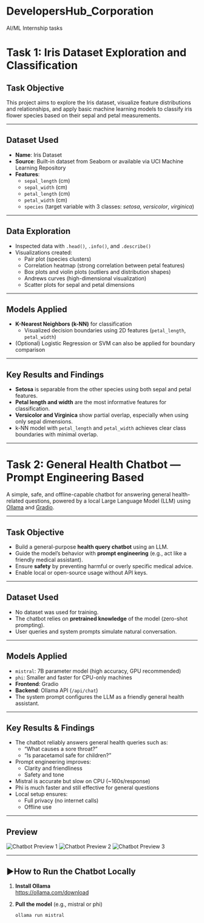 # DevelopersHub_Corporation
AI/ML Internship tasks
# Task 1: Iris Dataset Exploration and Classification

## Task Objective
This project aims to explore the Iris dataset, visualize feature distributions and relationships, and apply basic machine learning models to classify iris flower species based on their sepal and petal measurements.

---

## Dataset Used
- **Name**: Iris Dataset
- **Source**: Built-in dataset from Seaborn or available via UCI Machine Learning Repository
- **Features**:
  - `sepal_length` (cm)
  - `sepal_width` (cm)
  - `petal_length` (cm)
  - `petal_width` (cm)
  - `species` (target variable with 3 classes: *setosa*, *versicolor*, *virginica*)

---

## Data Exploration
- Inspected data with `.head()`, `.info()`, and `.describe()`
- Visualizations created:
  - Pair plot (species clusters)
  - Correlation heatmap (strong correlation between petal features)
  - Box plots and violin plots (outliers and distribution shapes)
  - Andrews curves (high-dimensional visualization)
  - Scatter plots for sepal and petal dimensions

---

## Models Applied
- **K-Nearest Neighbors (k-NN)** for classification
  - Visualized decision boundaries using 2D features (`petal_length`, `petal_width`)
- (Optional) Logistic Regression or SVM can also be applied for boundary comparison

---

## Key Results and Findings
- **Setosa** is separable from the other species using both sepal and petal features.
- **Petal length and width** are the most informative features for classification.
- **Versicolor and Virginica** show partial overlap, especially when using only sepal dimensions.
- k-NN model with `petal_length` and `petal_width` achieves clear class boundaries with minimal overlap.

---

# Task 2: General Health Chatbot — Prompt Engineering Based

A simple, safe, and offline-capable chatbot for answering general health-related questions, powered by a local Large Language Model (LLM) using [Ollama](https://ollama.com) and [Gradio](https://gradio.app).

---

## Task Objective

- Build a general-purpose **health query chatbot** using an LLM.
- Guide the model’s behavior with **prompt engineering** (e.g., act like a friendly medical assistant).
- Ensure **safety** by preventing harmful or overly specific medical advice.
- Enable local or open-source usage without API keys.

---

## Dataset Used

- No dataset was used for training.
- The chatbot relies on **pretrained knowledge** of the model (zero-shot prompting).
- User queries and system prompts simulate natural conversation.

---

## Models Applied

- `mistral`: 7B parameter model (high accuracy, GPU recommended)
- `phi`: Smaller and faster for CPU-only machines
- **Frontend**: Gradio
- **Backend**: Ollama API (`/api/chat`)
- The system prompt configures the LLM as a friendly general health assistant.

---

## Key Results & Findings

- The chatbot reliably answers general health queries such as:
  - “What causes a sore throat?”
  - “Is paracetamol safe for children?”
- Prompt engineering improves:
  - Clarity and friendliness
  - Safety and tone
- Mistral is accurate but slow on CPU (~160s/response)
- Phi is much faster and still effective for general questions
- Local setup ensures:
  - Full privacy (no internet calls)
  - Offline use

---

## Preview

![Chatbot Preview 1](screenshots/health_chatbot-00.png)
![Chatbot Preview 2](screenshots/health_chatbot-01.png)
![Chatbot Preview 3](screenshots/health_chatbot-02.png)


---

## ▶How to Run the Chatbot Locally

1. **Install Ollama**  
   https://ollama.com/download

2. **Pull the model** (e.g., mistral or phi)
   ```bash
   ollama run mistral
